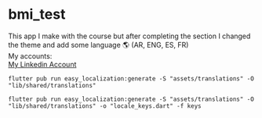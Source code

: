 # bmi_test

This app I  make with the course but after completing the section I changed the theme and add some language 🌎 (AR, ENG, ES, FR) <br>
My accounts:
<br>
[My Linkedin Account](https://www.linkedin.com/in/youssef-hussein-aa3b38277/)
<br>
```
flutter pub run easy_localization:generate -S "assets/translations" -O "lib/shared/translations"

flutter pub run easy_localization:generate -S "assets/translations" -O "lib/shared/translations" -o "locale_keys.dart" -f keys
```